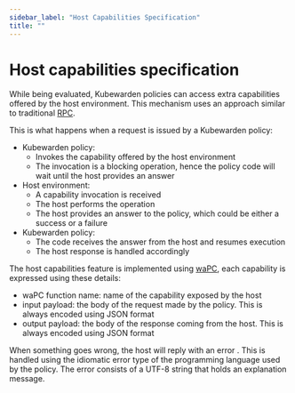 ```yaml
---
sidebar_label: "Host Capabilities Specification"
title: ""
---
```


# Host capabilities specification

While being evaluated, Kubewarden policies can access extra capabilities offered
by the host environment.
This mechanism uses an approach similar to traditional [RPC](https://en.wikipedia.org/wiki/Remote_procedure_call).

This is what happens when a request is issued by a Kubewarden policy:

* Kubewarden policy:
  * Invokes the capability offered by the host environment
  * The invocation is a blocking operation, hence the policy code will wait until the
  host provides an answer
* Host environment:
  * A capability invocation is received
  * The host performs the operation
  * The host provides an answer to the policy, which could be either a success or a
  failure
* Kubewarden policy:
  * The code receives the answer from the host and resumes execution
  * The host response is handled accordingly


The host capabilities feature is implemented using [waPC](https://wapc.io/),
each capability is expressed using these details:

* waPC function name: name of the capability exposed by the host
* input payload: the body of the request made by the policy. This is always
  encoded using JSON format
* output payload: the body of the response coming from the host. This is
  always encoded using JSON format

When something goes wrong, the host will reply with an error . This is handled
using the idiomatic error type of the programming language used by the policy.
The error consists of a UTF-8 string that holds an explanation message.
